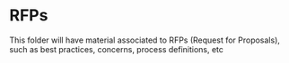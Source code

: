 # RFPs
This folder will have material associated to RFPs (Request for Proposals), such as best practices, concerns, process definitions, etc
